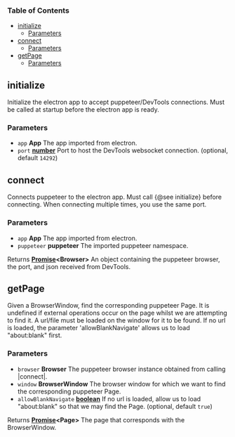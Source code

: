 <!-- Generated by documentation.js. Update this documentation by updating the source code. -->

### Table of Contents

-   [initialize][1]
    -   [Parameters][2]
-   [connect][3]
    -   [Parameters][4]
-   [getPage][5]
    -   [Parameters][6]

## initialize

Initialize the electron app to accept puppeteer/DevTools connections.
Must be called at startup before the electron app is ready.

### Parameters

-   `app` **App** The app imported from electron.
-   `port` **[number][7]** Port to host the DevTools websocket connection. (optional, default `14292`)

## connect

Connects puppeteer to the electron app. Must call {@see initialize} before connecting.
When connecting multiple times, you use the same port.

### Parameters

-   `app` **App** The app imported from electron.
-   `puppeteer` **puppeteer** The imported puppeteer namespace.

Returns **[Promise][8]&lt;Browser>** An object containing the puppeteer browser, the port, and json received from DevTools.

## getPage

Given a BrowserWindow, find the corresponding puppeteer Page. It is undefined if external operations
occur on the page whilst we are attempting to find it. A url/file must be loaded on the window for it to be found.
If no url is loaded, the parameter 'allowBlankNavigate' allows us to load "about:blank" first.

### Parameters

-   `browser` **Browser** The puppeteer browser instance obtained from calling |connect|.
-   `window` **BrowserWindow** The browser window for which we want to find the corresponding puppeteer Page.
-   `allowBlankNavigate` **[boolean][9]** If no url is loaded, allow us to load "about:blank" so that we may find the Page. (optional, default `true`)

Returns **[Promise][8]&lt;Page>** The page that corresponds with the BrowserWindow.

[1]: #initialize

[2]: #parameters

[3]: #connect

[4]: #parameters-1

[5]: #getpage

[6]: #parameters-2

[7]: https://developer.mozilla.org/docs/Web/JavaScript/Reference/Global_Objects/Number

[8]: https://developer.mozilla.org/docs/Web/JavaScript/Reference/Global_Objects/Promise

[9]: https://developer.mozilla.org/docs/Web/JavaScript/Reference/Global_Objects/Boolean
